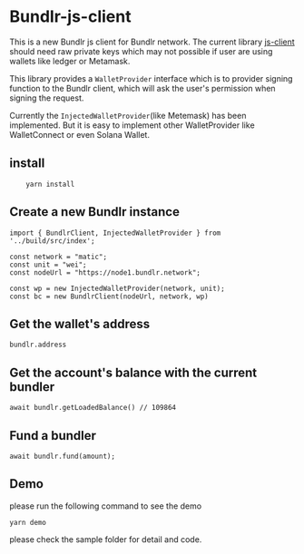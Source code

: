 # Bundlr-js-client

This is a new Bundlr js client for Bundlr network. The current library [js-client](https://github.com/Bundlr-Network/js-client) should need raw private keys which may not possible if user are using wallets like ledger or Metamask.

This library provides a `WalletProvider` interface which is to provider signing function to the Bundlr client, which will ask the user's permission when signing the request.

Currently the `InjectedWalletProvider`(like Metemask) has been implemented. But it is easy to implement other WalletProvider like WalletConnect or even Solana Wallet.

## install
```
    yarn install
```

## Create a new Bundlr instance

```
import { BundlrClient, InjectedWalletProvider } from '../build/src/index';

const network = "matic";
const unit = "wei";
const nodeUrl = "https://node1.bundlr.network";

const wp = new InjectedWalletProvider(network, unit);
const bc = new BundlrClient(nodeUrl, network, wp)

```

## Get the wallet's address

```
bundlr.address
```

## Get the account's balance with the current bundler

```
await bundlr.getLoadedBalance() // 109864
```

## Fund a bundler

```
await bundlr.fund(amount);

```


## Demo
please run the following command to see the demo

```
yarn demo
```

please check the sample folder for detail and code.
